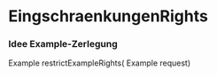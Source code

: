 EingschraenkungenRights
=======================

### Idee Example-Zerlegung

Example<Geraet> restrictExampleRights( Example<Geraet> request)